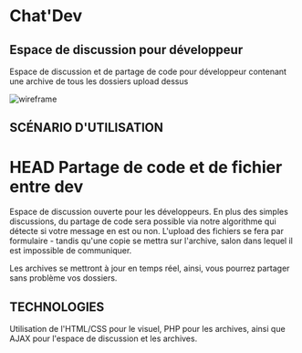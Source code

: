 # Chat'Dev

## Espace de discussion pour développeur

Espace de discussion et de partage de code pour développeur contenant une archive de tous les dossiers upload dessus

![wireframe](http://preview.ibb.co/m8gs0k/premiere_maquette.jpg "wireframe 1")

## SCÉNARIO D'UTILISATION

HEAD
Partage de code et de fichier entre dev
=======
Espace de discussion ouverte pour les développeurs.
En plus des simples discussions, du partage de code sera possible via notre algorithme qui détecte si votre message en est ou non.
L'upload des fichiers se fera par formulaire - tandis qu'une copie se mettra sur l'archive, salon dans lequel il est impossible de communiquer.

Les archives se mettront à jour en temps réel, ainsi, vous pourrez partager sans problème vos dossiers.


## TECHNOLOGIES

Utilisation de l'HTML/CSS pour le visuel, PHP pour les archives, ainsi que AJAX pour l'espace de discussion et les archives.
